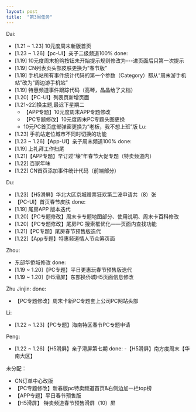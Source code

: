 ```yaml
---
layout: post
title:  "第3周任务"
---
```


Dai:
- [1.21 ~ 1.23] 10元度周末新版首页
- [1.23 ~ 1.26]【pc-UI】亲子二级频道100%
done:
- [1.19] 10元度周末抢购按钮未开始提示规则修改为---进页面后只第一次提示
- [1.19] CN列表页头部皮肤更换为“春节版”
- [1.19] 手机站所有事件统计代码的第一个参数（Category）都从“周末游手机站”改为“周边游手机站”
- [1.19] 特惠频道事件跟踪代码（高琴，晶晶给了文档）
- [1.20]【PC-UI】列表页新增页面
- [1.21~22]换主题,最迟下星期二
  - 【APP专题】10元度周末APP专题修改
  - 【PC专题修改】10元度周末PC专题头图更换
  - 10元PC首页底部弹窗更换为“老板，我不想上班”版
Lu:
- [1.23] 手机站定位城市不同时切换的功能
- [1.23 ~ 1.26]【App-UI】亲子周末频道100%
done:
- [1.19] 上礼拜工作扫尾
- [1.21]【APP专题】早订过“壕”年春节大促专题（特卖频道内）
- [1.22] 百家年味
- [1.22] CN首页添加事件统计代码（前端部分）


Du:
- [1.23]【H5滑屏】华北大区京城赠票狂欢第二波申请共（8）张
- 【PC-UI】首页春节皮肤
done:
- [1.19] 尾房APP 版本迭代
- [1.20]【PC专题修改】周末卡专题地图部分、使用说明、周末卡百科修改
- [1.20]【PC专题修改】尾房PC 搜索框优化——页面内查找功能
- [1.21]【PC专题】尾房春节预售版迭代
- [1.22]【App专题】特惠频道情人节众筹页面

Zhou:
- 东部华侨城修改
done:
- [1.19 ~ 1.20]【PC专题】平日更惠玩春节预售版迭代
- [1.19 ~ 1.20]【H5滑屏】东部换侨城H5页面信息修改

Zhu Jinjin:
done:
- 【PC专题修改】周末卡新PC专题套上公司PC网站头部

Li:
- [1.22 ~ 1.23]【PC专题】海南特区春节PC专题申请

Peng:
- [1.22 ~ 1.26]【H5滑屏】亲子滑屏第七期
done:
-【H5滑屏】南方度周末【华南大区】

未分配：
- CN订单中心改版
- 【PC专题修改】新春版pc特卖频道首页&右侧边加一栏top榜
- 【APP专题】平日春节预售版
- 【H5滑屏】 特卖频道春节预售滑屏（10）屏
